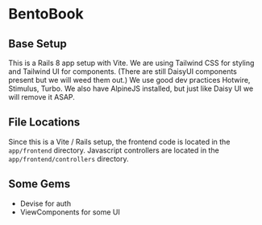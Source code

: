 # BentoBook

## Base Setup

This is a Rails 8 app setup with Vite. We are using Tailwind CSS for styling and Tailwind UI for components. (There are still DaisyUI components present but we will weed them out.)
We use good dev practices Hotwire, Stimulus, Turbo. We also have AlpineJS installed, but just like Daisy UI we will remove it ASAP.

## File Locations

Since this is a Vite / Rails setup, the frontend code is located in the `app/frontend` directory. Javascript controllers are located in the `app/frontend/controllers` directory.

## Some Gems

- Devise for auth
- ViewComponents for some UI
